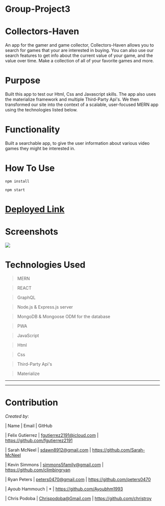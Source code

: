 # Group-Project3

# Collectors-Haven 

An app for the gamer and game collector, Collectors-Haven allows you to search for games that your are interested in buying. You can also use our search features to get info about the current value of your game, and the value over time. Make a collection of all of your favorite games and more.

# Purpose
Built this app to test our Html, Css and Javascript skills. The app also uses the materialize framework and multiple Third-Party Api's. We then transformed our site into the context of a scalable, user-focused MERN app using the technologies listed below.

# Functionality
Built a searchable app, to give the user information about various video games they might be interested in.

# How To Use
```
npm install

npm start

```


# [Deployed Link]( ) 


# Screenshots
![ ]()


# Technologies Used
>MERN

>REACT

>GraphQL

>Node.js & Express.js server

>MongoDB & Mongoose ODM for the database

>PWA 

>JavaScript

>Html

>Css

>Third-Party Api's

>Materialize


- - - 
- - - 

# Contribution

*Created by*: 

| Name     | Email        | GitHub



| Felix Gutierrez | fgutierrez2191@icloud.com | https://github.com/fgutierrez2191

| Sarah McNeel | sdawn8912@gmail.com | https://github.com/Sarah-McNeel 

| Kevin Simmons | simmons5family@gmail.com | https://github.com/climbingryan

| Ryan Peters | peters0470@gmail.com | https://github.com/peters0470

| Ayoub Hammouch |      *       | https://github.com/Ayoubhm1993

| Chris Podoba | Chrispodoba@Gmail.com | https://github.com/christroy 




